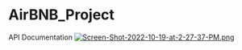 # AirBNB_Project
API Documentation
[![Screen-Shot-2022-10-19-at-2-27-37-PM.png](https://i.postimg.cc/T1Y7Ys78/Screen-Shot-2022-10-19-at-2-27-37-PM.png)](https://postimg.cc/ftpj88Q5)
